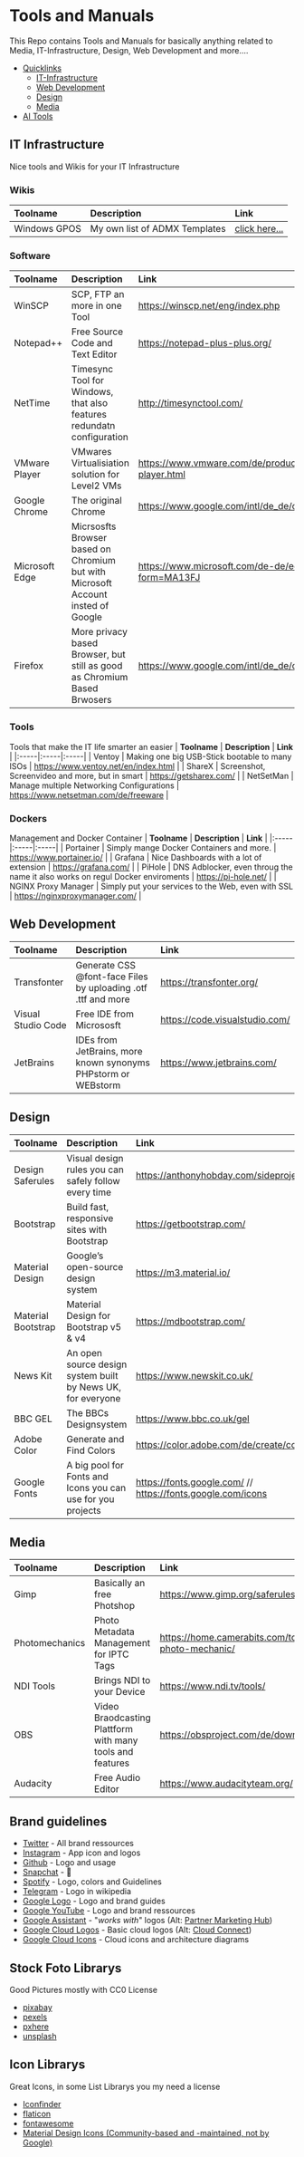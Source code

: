 # Tools and Manuals

This Repo contains Tools and Manuals for basically anything related to Media, IT-Infrastructure, Design, Web Development and more....

- [Quicklinks](#Tools-and-Manuals)
  - [IT-Infrastructure](#IT-Infrastructure)
  - [Web Development](#Web-Development)
  - [Design](#Design)
  - [Media](#Media)
- [AI Tools](/ai-tools.md)
  
## IT Infrastructure

Nice tools and Wikis for your IT Infrastructure

### Wikis

| **Toolname** |  **Description**  | **Link** |
|:-----|:-----|:-----|
| Windows GPOS | My own list of ADMX Templates | [click here...](/windows-gpos.md) |

### Software

| **Toolname** |  **Description**  | **Link** |
|:-----|:-----|:-----|
| WinSCP | SCP, FTP an more in one Tool | https://winscp.net/eng/index.php |
| Notepad++ | Free Source Code and Text Editor | https://notepad-plus-plus.org/ |
| NetTime | Timesync Tool for Windows, that also features redundatn configuration | http://timesynctool.com/ |
| VMware Player | VMwares Virtualisiation solution for Level2 VMs | https://www.vmware.com/de/products/workstation-player.html |
| Google Chrome | The original Chrome | https://www.google.com/intl/de_de/chrome/ |
| Microsoft Edge | Micrsosfts Browser based on Chromium but with Microsoft Account insted of Google | https://www.microsoft.com/de-de/edge?form=MA13FJ |
| Firefox | More privacy based Browser, but still as good as Chromium Based Brwosers | https://www.google.com/intl/de_de/chrome/ |

### Tools

Tools that make the IT life smarter an easier
| **Toolname** |  **Description**  | **Link** |
|:-----|:-----|:-----|
| Ventoy | Making one big USB-Stick bootable to many ISOs | https://www.ventoy.net/en/index.html |
| ShareX | Screenshot, Screenvideo and more, but in smart | https://getsharex.com/ |
| NetSetMan | Manage multiple Networking Configurations | https://www.netsetman.com/de/freeware |

### Dockers

Management and Docker Container
| **Toolname** |  **Description**  | **Link** |
|:-----|:-----|:-----|
| Portainer   | Simply mange Docker Containers and more. | https://www.portainer.io/ |
| Grafana   |  Nice Dashboards with a lot of extension  |  https://grafana.com/ |
| PiHole  | DNS Adblocker, even throug the name it also works on regul Docker enviroments |  https://pi-hole.net/ |
| NGINX Proxy Manager   |  Simply put your services to the Web, even with SSL  |  https://nginxproxymanager.com/ |

## Web Development

| **Toolname** |  **Description**  | **Link** |
|:-----|:-----|:-----|
| Transfonter   | Generate CSS @font-face Files by uploading .otf .ttf and more | https://transfonter.org/ |
| Visual Studio Code   |  Free IDE from Micrososft  |  https://code.visualstudio.com/ |
| JetBrains  | IDEs from JetBrains, more known synonyms PHPstorm or WEBstorm |  https://www.jetbrains.com/ |

## Design

| **Toolname** |  **Description**  | **Link** |
|:-----|:-----|:-----|
| Design Saferules   | Visual design rules you can safely follow every time | https://anthonyhobday.com/sideprojects/saferules/ |
| Bootstrap   |  Build fast, responsive sites with Bootstrap  |  https://getbootstrap.com/ |
| Material Design   | Google’s open-source design system |  https://m3.material.io/ |
| Material Bootstrap   |  Material Design for Bootstrap v5 & v4 |   https://mdbootstrap.com/ |
| News Kit  | An open source design system built by News UK, for everyone |    https://www.newskit.co.uk/ |
| BBC GEL  | The BBCs Designsystem | https://www.bbc.co.uk/gel |
| Adobe Color | Generate and Find Colors | https://color.adobe.com/de/create/color-wheel |
| Google Fonts | A big pool for Fonts and Icons you can use for you projects |  https://fonts.google.com/ //  https://fonts.google.com/icons|

## Media

| **Toolname** |  **Description**  | **Link** |
|:-----|:-----|:-----|
| Gimp   | Basically an free Photshop | https://www.gimp.org/saferules/ |
| Photomechanics   |  Photo Metadata Management for IPTC Tags  |  https://home.camerabits.com/tour-photo-mechanic/ |
| NDI Tools   |  Brings NDI to your Device  |  https://www.ndi.tv/tools/ |
| OBS   |  Video Braodcasting Plattform with many tools and features  |  https://obsproject.com/de/download |
| Audacity   |  Free Audio Editor  |  https://www.audacityteam.org/ |

## Brand guidelines

- [Twitter](https://about.twitter.com/en_us/company/brand-resources.html) - All brand ressources
- [Instagram](https://en.instagram-brand.com/assets/icons) - App icon and logos
- [Github](https://github.com/logos) - Logo and usage
- [Snapchat](https://support.snapchat.com/en-GB/a/ghost-logo-usage) - 👻
- [Spotify](https://developer.spotify.com/branding-guidelines/) - Logo, colors and Guidelines
- [Telegram](https://en.wikipedia.org/wiki/File:Telegram_logo.svg) - Logo in wikipedia
- [Google Logo](https://www.google.com/permissions/logos-trademarks/) - Logo and brand guides
- [Google YouTube](https://www.youtube.com/yt/about/brand-resources/#logos-icons-colors) - Logo and brand ressources
- [Google Assistant](https://developers.google.com/actions/policies/branding-policies) - "_works with_" logos (Alt: [Partner Marketing Hub](https://partnermarketinghub.withgoogle.com/#/brands/0B3zHSY8q1PlVWk9uaWJadDVPZmM/1vIVLgya6y6hfgAsOlx1KRZWDRRbf1Jm6Oo2Cwvb-QRo))
- [Google Cloud Logos](https://cloud.google.com/press/) - Basic cloud logos (Alt: [Cloud Connect](https://www.cloudconnect.goog/))
- [Google Cloud Icons](https://cloud.google.com/icons/) - Cloud icons and architecture diagrams

## Stock Foto Librarys

Good Pictures mostly with CC0 License

- [pixabay](https://pixabay.com/de/)
- [pexels](https://www.pexels.com/de-de/)
- [pxhere](https://pxhere.com/de/)
- [unsplash](https://unsplash.com/de)

## Icon Librarys

Great Icons, in some List Librarys you my need a license

- [Iconfinder](https://www.iconfinder.com/)
- [flaticon](https://www.flaticon.com/de/)
- [fontawesome](https://fontawesome.com/icons)
- [Material Design Icons (Community-based and -maintained, not by Google)](https://pictogrammers.com/library/mdi/)
